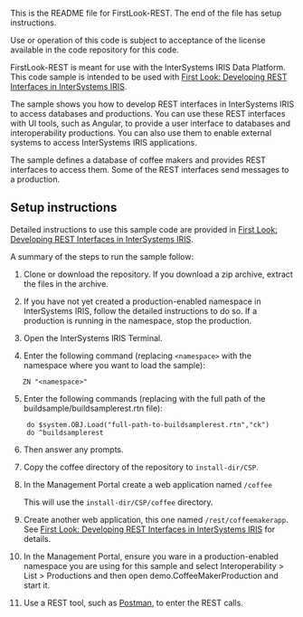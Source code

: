 
This is the README file for FirstLook-REST. The end of the file has setup instructions.

Use or operation of this code is subject to acceptance of the license available in the code repository for this code.

FirstLook-REST is meant for use with the InterSystems IRIS Data Platform.  This code sample is intended to be used with [First Look: Developing REST Interfaces in InterSystems IRIS](http://docs.intersystems.com/irislatest/csp/docbook/DocBook.UI.Page.cls?KEY=AFL_REST).

The sample shows you how to develop REST interfaces in InterSystems IRIS to access databases and productions. You can use these REST interfaces with UI tools, such as Angular, to provide a user interface to databases and interoperability productions. You can also use them to enable external systems to access InterSystems IRIS applications.

The sample defines a database of coffee makers and provides REST interfaces to access them. Some of the REST interfaces send messages to a production.

## Setup instructions

Detailed instructions to use this sample code are provided in [First Look: Developing REST Interfaces in InterSystems IRIS](http://docs.intersystems.com/irislatest/csp/docbook/DocBook.UI.Page.cls?KEY=AFL_REST). 

A summary of the steps to run the sample follow:

1. Clone or download the repository. If you download a zip archive, extract the files in the archive.
2. If you have not yet created a production-enabled namespace in InterSystems IRIS, follow the detailed instructions to do so. If a production is running in the namespace, stop the production.
3. Open the InterSystems IRIS Terminal.

4. Enter the following command (replacing `<namespace>` with the namespace where you want to load the sample):
```
   ZN "<namespace>"
```
5. Enter the following commands (replacing with the full path of the buildsample/buildsamplerest.rtn file):
```
    do $system.OBJ.Load("full-path-to-buildsamplerest.rtn","ck")
    do ^buildsamplerest
```
6. Then answer any prompts.

7. Copy the coffee directory of the repository to `install-dir/CSP`.

8. In the Management Portal create a web application named `/coffee`
   
   This will use the `install-dir/CSP/coffee` directory.

9. Create another web application, this one named `/rest/coffeemakerapp`. See [First Look: Developing REST Interfaces in InterSystems IRIS](http://docs.intersystems.com/irislatest/csp/docbook/DocBook.UI.Page.cls?KEY=AFL_REST) for details.

10. In the Management Portal, ensure you ware in a production-enabled namespace you are using for this sample and select Interoperability > List > Productions and then open demo.CoffeeMakerProduction and start it.

11. Use a REST tool, such as [Postman](https://www.getpostman.com/), to enter the REST calls.
